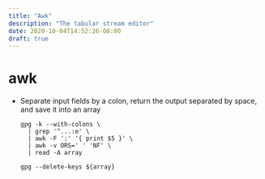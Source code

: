 ```yaml
---
title: "Awk"
description: "The tabular stream editor"
date: 2020-10-04T14:52:26-08:00
draft: true
---
```


# awk

* Separate input fields by a colon, return the output separated by space,
  and save it into an array

  ```shell
  gpg -k --with-colons \
    | grep '^...:e' \
    | awk -F ':' '{ print $5 }' \
    | awk -v ORS=' ' 'NF' \
    | read -A array

  gpg --delete-keys ${array}
  ```
